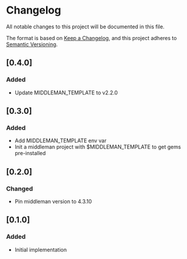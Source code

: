# Changelog
All notable changes to this project will be documented in this file.

The format is based on [Keep a Changelog](https://keepachangelog.com/en/1.0.0/),
and this project adheres to [Semantic Versioning](https://semver.org/spec/v2.0.0.html).

## [0.4.0]
### Added
- Update MIDDLEMAN_TEMPLATE to v2.2.0

## [0.3.0]
### Added
- Add MIDDLEMAN_TEMPLATE env var
- Init a middleman project with $MIDDLEMAN_TEMPLATE to get gems pre-installed

## [0.2.0]
### Changed
- Pin middleman version to 4.3.10

## [0.1.0]
### Added
- Initial implementation
